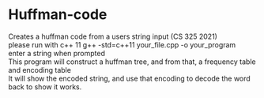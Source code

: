 # Huffman-code
Creates a huffman code from a users string input (CS 325 2021) <br />
please run with c++ 11 g++ -std=c++11 your_file.cpp -o your_program <br />
enter a string when prompted <br />
This program will construct a huffman tree, and from that, a frequency table and encoding table <br />
It will show the encoded string, and use that encoding to decode the word back to show it works.
